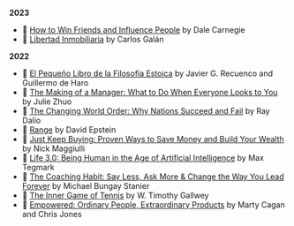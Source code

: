 **2023**

- 📙 [How to Win Friends and Influence People](https://www.goodreads.com/book/show/4865.How_to_Win_Friends_and_Influence_People?ref=nav_sb_ss_1_8) by Dale Carnegie
- 📗 [Libertad Inmobiliaria](https://www.goodreads.com/book/show/63365244-libertad-inmobiliaria?from_search=true&from_srp=true&qid=njAiLsGNyn&rank=1) by Carlos Galán

**2022**

- 📗 [El Pequeño Libro de la Filosofía Estoica](https://www.amazon.es/El-peque%C3%B1o-libro-filosof%C3%ADa-estoica/dp/8413441684/ref=sr_1_1?crid=LTT5J1EZ6R7E&keywords=el+peque%C3%B1o+libro+del+estoicismo) by Javier G. Recuenco and Guillermo de Haro
- 📗 [The Making of a Manager: What to Do When Everyone Looks to You](https://www.goodreads.com/book/show/38821039-the-making-of-a-manager) by Julie Zhuo
- 📗 [The Changing World Order: Why Nations Succeed and Fail](https://www.goodreads.com/book/show/52962238-the-changing-world-order) by Ray Dalio
- 📗 [Range](https://www.goodreads.com/book/show/41795733-range) by David Epstein
- 📗 [Just Keep Buying: Proven Ways to Save Money and Build Your Wealth](https://www.goodreads.com/book/show/59046778-just-keep-buying) by Nick Maggiulli
- 📗 [Life 3.0: Being Human in the Age of Artificial Intelligence](https://www.goodreads.com/book/show/34272565-life-3-0) by Max Tegmark
- 📗 [The Coaching Habit: Say Less, Ask More & Change the Way You Lead Forever](https://www.goodreads.com/book/show/29342515-the-coaching-habit) by Michael Bungay Stanier
- 📗 [The Inner Game of Tennis](https://www.goodreads.com/book/show/905.The_Inner_Game_of_Tennis) by W. Timothy Gallwey
- 📗 [Empowered: Ordinary People, Extraordinary Products](https://www.goodreads.com/book/show/53481975-empowered) by Marty Cagan and Chris Jones
